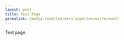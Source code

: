 ```yaml
---
layout: post
title: Test Page
permalink: /media-room/learners-experiences/recount/
---
```

Test page. 
